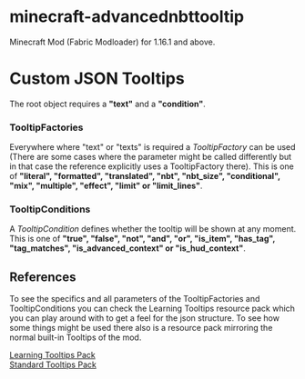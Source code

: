 ﻿# minecraft-advancednbttooltip
Minecraft Mod (Fabric Modloader) for 1.16.1 and above.

<h1>Custom JSON Tooltips</h1>

The root object requires a <b>"text"</b> and a <b>"condition"</b>.<br>
<h3>TooltipFactories</h3>
Everywhere where "text" or "texts" is required a <i>TooltipFactory</i> can be used (There are some cases where the parameter might be called differently but in that case the reference explicitly uses a TooltipFactory there). This is one of <b>"literal", "formatted", "translated", "nbt", "nbt_size", "conditional", "mix", "multiple", "effect", "limit" or "limit_lines"</b>.<br>
<h3>TooltipConditions</h3>
A <i>TooltipCondition</i> defines whether the tooltip will be shown at any moment. This is one of <b>"true", "false", "not", "and", "or", "is_item", "has_tag", "tag_matches", "is_advanced_context" or "is_hud_context"</b>.<br> 

<h2>References</h2>

To see the specifics and all parameters of the TooltipFactories and TooltipConditions you can check the Learning Tooltips resource pack which you can play around with to get a feel for the json structure. To see how some things might be used there also is a resource pack mirroring the normal built-in Tooltips of the mod.<br>

[Learning Tooltips Pack](https://www.dropbox.com/s/jrmgt9birmzrppe/Learning-Tooltips.zip?dl=1 "Learning Tooltips Pack (Dropbox)")<br>
[Standard Tooltips Pack](https://www.dropbox.com/s/hrfne60k77bpjh7/Standard-Tooltips.zip?dl=1 "Standard Tooltips Pack (Dropbox)")
